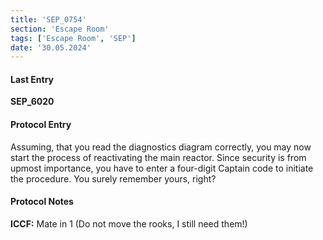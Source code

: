 ```yaml
---
title: 'SEP_0754'
section: 'Escape Room'
tags: ['Escape Room', 'SEP']
date: '30.05.2024'
---
```


<script>
    import ChessPuzzle from "$lib/components/general/ChessPuzzle.svelte";
</script>

#### Last Entry

**SEP_6020**

#### Protocol Entry

Assuming, that you read the diagnostics diagram correctly, you may now start the process of
reactivating the main reactor. Since security is from upmost importance, you have to enter a
four-digit Captain code to initiate the procedure. You surely remember yours, right?

#### Protocol Notes

**ICCF:** Mate in 1
(Do not move the rooks, I still need them!)
<ChessPuzzle/>
